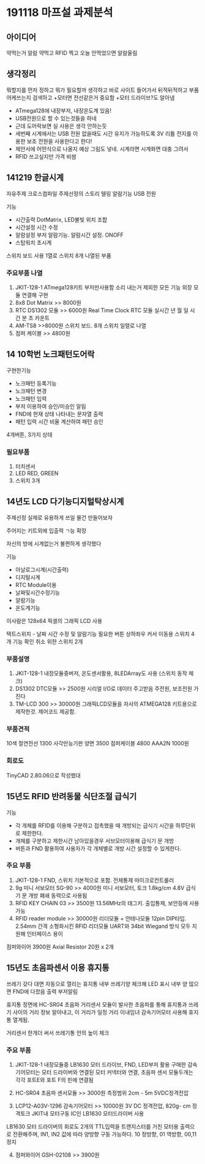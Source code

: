# 191118 마프설 과제분석
## 아이디어
약먹는거 알람
약먹고 RFID 찍고 
오늘 안먹었으면 알람울림

## 생각정리

뭐할지를 먼저 정하고
뭐가 필요할까 생각하고
바로 사이트 들어가서 뒤적뒤적하고
부품어케쓰는지 검색하고
+모터면 전선같은거 중요함
+모터 드라이브?도 알아냄

* ATmega128에 내장부저, 내장온도계 있음!
* USB전원으로 할 수 있는것들을 하네
* 근데 도어락보면 실 사용은 생각 안하는듯
* 세번째 시계에서는 USB 전원 없을때도 시간 유지가 가능하도록 3V 리튬 전지를 이용한 보조 전원을 사용한다고 한다!
* 제안서에 어떤식으로 나올지 예상 그림도 넣네. 시계라면 시계화면 대충 그려서
* RFID 쓰고싶지만 가격 비쌈

## 141219 한글시계

자유주제
크로스컴파일
주제선정의 스토리 텔링
알람기능 USB 전원 

기능
- 시간출력
DotMatrix, LED불빛 위치 조합
- 시간설정
시간 수정
- 알람설정
부저 알람기능. 알람시간 설정. ONOFF
- 스탑워치
초시계

스위치 보드 사용
1열로 스위치 8개 나열된 부품
### 주요부품 나열
1. JKIT-128-1 
ATmega128키트 
부저만사용함
소리 내는거 제외한 모든 기능 외장 모듈 연결해 구현
2. 8x8 Dot Matrix >> 8000원
3. RTC DS1302 모듈 >> 6000원
Real Time Clock RTC 모듈
실시간 년 월 일 시간 분 초 카운트
4. AM-TS8 >>8000원
스위치 보드. 8개 스위치 일렬로 나열
5. 점퍼 케이블 >> 4800원


## 14 10학번 노크패턴도어락

구현한기능
- 노크패턴 등록기능
- 노크패턴 변경
- 노크패턴 입력
- 부저 이용하여 승인/미승인 알림
- FND에 현재 상태 나타내는 문자열 출력
- 패턴 입력 시간 비율 계산하여 패턴 승인

4개버튼, 3가지 상태

### 필요부품
1. 터치센서
2. LED RED, GREEN
3. 스위치 3개

## 14년도 LCD 다기능디지털탁상시계

주제선정
실제로 유용하게 쓰일 물건 만들어보자

주어지는 키트외에 입출력 ㄱ능 확장

자신의 방에 시계없는거 불편하게 생각했다

기능
- 아날로그시계(시간출력)
- 디지털시계
- RTC Module이용
- 날짜및시간수정기능
- 알람기능
- 온도계기능

이사람은 128x64 픽셀의 그래픽 LCD 사용

택트스위치 - 날짜 시간 수정 및 알람기능 필요한 버튼
상하좌우 커서 이동용 스위치 4개
기능 확인 취소 위한 스위치 2개

### 부품설명
1. JKIT-128-1
내장모듈중버저, 온도센서활용, 8LEDArray도 사용 (스위치 동작 체크)
2. DS1302 DTC모듈 >> 2500원
시리얼 I/O로 데이터 주고받음
주전원, 보조전원 가진다
3. TM-LCD 300 >> 30000원
그래픽LCD모듈을 자사의 ATMEGA128 키트용으로 제작한것. 제어코드 제공함.

### 부품견적
10색 절연전선 1300
사각만능기판 양면 3500
점퍼케이블 4800
AAA2N 1000원


### 회로도
TinyCAD 2.80.06으로 작성했대

## 15년도 RFID 반려동물 식단조절 급식기

기능 
- 각 개체를 RFID를 이용해 구분하고 접촉했을 때 개방되는 급식기 시간을 하루단위로 제한한다.
- 개체를 구분하고 제한시간 남아있을경우 서브모터이용해 급식기 문 개방
- 버튼과 FND 활용하여 사용자가 각 개체별로 개방 시간 설정할 수 있게한다.

### 주요 부품
1. JKIT-128-1
FND, 스위치 기본적으로 포함. 전체통제 마이크로컨트롤러
2. 9g 미니 서보모터 SG-90 >> 4000원
미니 서보모터, 토크 1.8kg/cm 4.8V
급식기 문 개방 폐쇄 동력으로 사용됨
3. RFID KEY CHAIN 03 >> 3500원
13.56MHz의 태그키. 출입통제, 보안등에 사용가능
4. RFID reader module >> 30000원
리더모듈 + 안테나모듈
12pin DIP타입. 2.54mm 간격
소형화시킨 RFID 리더모듈
UART와 34bit Wiegand 방식 모두 지원해 인터페이스 용이

점퍼와이어 3900원
Axial Resistor 20원 x 2개

## 15년도 초음파센서 이용 휴지통

쓰레기 갖다 대면 자동으로 열리는 휴지통
내부 쓰레기양 체크해 LED 표시
내부 양 많으면 FND에 다찼음 출력 부저알림

휴지통 정면에 HC-SR04 초음파 거리센서 모듈이 발사한 초음파를 통해
휴지통과 쓰레기 사이의 거리 정보 알아내고, 이 거리가 일정 거리 이내임녀 감속기어모터 사용해 휴지통 열게됨.

거리센서 한개더 써서
쓰레기통 안의 높이 체크

### 주요 부품
1. JKIT-128-1
내장모듈중 LB1630 모터 드라이브, FND, LED부저 활용
구매한 감속기어모터는 모터 드라이버와 연결된 모터 커넥터와 연결,
초음파 센서 모듈두개는 각각 포트E와 포트 F의 핀에 연결됨

2. HC-SR04 초음파 센서모듈 >> 3000원
측정범위 2cm - 5m
5VDC정격전압

3. LCP12-A03V-1296 감속기어모터 >> 10000원
3V DC 정격전압,
820g- cm 정격토크
JKIT내 모터구동 IC인 LB1630 모터드라이버 사용

LB1630 모터 드라이버의 회로도
2개의 TTL입력을 트랜지스터를 거친 모터용 출력으로 전환해주며, IN1, IN2 값에 따라 양방향 구동 가능하다.
10 정방향, 01 역방향, 00,11 정지

4. 점퍼와이어 GSH-02108 >> 3900원
